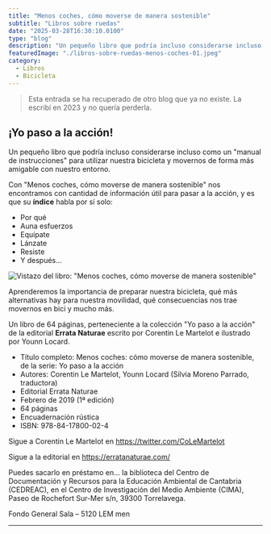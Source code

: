 ```yaml
---
title: "Menos coches, cómo moverse de manera sostenible"
subtitle: "Libros sobre ruedas"
date: "2025-03-28T16:30:10.0100"
type: "blog"
description: "Un pequeño libro que podría incluso considerarse incluso como un  'manual de instrucciones para utilizar nuestra bicicleta.'"
featuredImage: "./libros-sobre-ruedas-menos-coches-01.jpeg"
category:
  - Libros
  - Bicicleta
---
```


> Esta entrada se ha recuperado de otro blog que ya no existe. La escribí en 2023 y no quería perderla.

## ¡Yo paso a la acción!

Un pequeño libro que podría incluso considerarse incluso como un "manual de instrucciones" para utilizar nuestra bicicleta y movernos de forma más amigable con nuestro entorno.

Con "Menos coches, cómo moverse de manera sostenible" nos encontramos con cantidad de información útil para pasar a la acción, y es que su **índice** habla por sí solo:

- Por qué
- Auna esfuerzos
- Equípate
- Lánzate
- Resiste
- Y después...

![Vistazo del libro: "Menos coches, cómo moverse de manera sostenible"](./libros-sobre-ruedas-menos-coches-02.jpeg)

Aprenderemos la importancia de preparar nuestra bicicleta, qué más alternativas hay para nuestra movilidad, qué consecuencias nos trae movernos en bici y mucho más.

Un libro de 64 páginas, perteneciente a la colección "Yo paso a la acción" de la editorial **Errata Naturae** escrito por Corentin Le Martelot e ilustrado por Younn Locard.

- Título completo: Menos coches: cómo moverse de manera sostenible, de la serie: Yo paso a la acción
- Autores: Corentin Le Martelot, Younn Locard (Silvia Moreno Parrado, traductora)
- Editorial Errata Naturae
- Febrero de 2019 (1ª edición)
- 64 páginas
- Encuadernación rústica
- ISBN: 978-84-17800-02-4

Sigue a Corentin Le Martelot en https://twitter.com/CoLeMartelot

Sigue a la editorial en https://erratanaturae.com/

Puedes sacarlo en préstamo en… la biblioteca del Centro de Documentación y Recursos para la Educación Ambiental de Cantabria (CEDREAC), en el Centro de Investigación del Medio Ambiente (CIMA), Paseo de Rochefort Sur-Mer s/n, 39300 Torrelavega.

Fondo General Sala – 5120 LEM men

---
